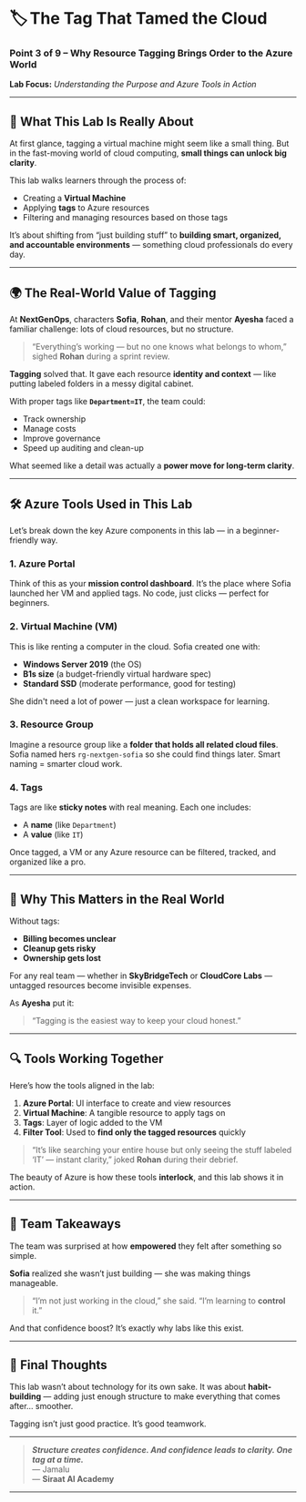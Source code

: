 # 🏷️ The Tag That Tamed the Cloud

### Point 3 of 9 – Why Resource Tagging Brings Order to the Azure World

**Lab Focus:** *Understanding the Purpose and Azure Tools in Action*

---

## 🎯 What This Lab Is Really About

At first glance, tagging a virtual machine might seem like a small thing. But in the fast-moving world of cloud computing, **small things can unlock big clarity**.

This lab walks learners through the process of:

* Creating a **Virtual Machine**
* Applying **tags** to Azure resources
* Filtering and managing resources based on those tags

It’s about shifting from “just building stuff” to **building smart, organized, and accountable environments** — something cloud professionals do every day.

---

## 🌍 The Real-World Value of Tagging

At **NextGenOps**, characters **Sofia**, **Rohan**, and their mentor **Ayesha** faced a familiar challenge: lots of cloud resources, but no structure.

> “Everything’s working — but no one knows what belongs to whom,” sighed **Rohan** during a sprint review.

**Tagging** solved that. It gave each resource **identity and context** — like putting labeled folders in a messy digital cabinet.

With proper tags like **`Department=IT`**, the team could:

* Track ownership
* Manage costs
* Improve governance
* Speed up auditing and clean-up

What seemed like a detail was actually a **power move for long-term clarity**.

---

## 🛠️ Azure Tools Used in This Lab

Let’s break down the key Azure components in this lab — in a beginner-friendly way.

### **1. Azure Portal**

Think of this as your **mission control dashboard**. It’s the place where Sofia launched her VM and applied tags. No code, just clicks — perfect for beginners.

### **2. Virtual Machine (VM)**

This is like renting a computer in the cloud. Sofia created one with:

* **Windows Server 2019** (the OS)
* **B1s size** (a budget-friendly virtual hardware spec)
* **Standard SSD** (moderate performance, good for testing)

She didn't need a lot of power — just a clean workspace for learning.

### **3. Resource Group**

Imagine a resource group like a **folder that holds all related cloud files**. Sofia named hers `rg-nextgen-sofia` so she could find things later. Smart naming = smarter cloud work.

### **4. Tags**

Tags are like **sticky notes** with real meaning. Each one includes:

* A **name** (like `Department`)
* A **value** (like `IT`)

Once tagged, a VM or any Azure resource can be filtered, tracked, and organized like a pro.

---

## 🧠 Why This Matters in the Real World

Without tags:

* **Billing becomes unclear**
* **Cleanup gets risky**
* **Ownership gets lost**

For any real team — whether in **SkyBridgeTech** or **CloudCore Labs** — untagged resources become invisible expenses.

As **Ayesha** put it:

> “Tagging is the easiest way to keep your cloud honest.”

---

## 🔍 Tools Working Together

Here’s how the tools aligned in the lab:

1. **Azure Portal**: UI interface to create and view resources
2. **Virtual Machine**: A tangible resource to apply tags on
3. **Tags**: Layer of logic added to the VM
4. **Filter Tool**: Used to **find only the tagged resources** quickly

> “It’s like searching your entire house but only seeing the stuff labeled ‘IT’ — instant clarity,” joked **Rohan** during their debrief.

The beauty of Azure is how these tools **interlock**, and this lab shows it in action.

---

## 📣 Team Takeaways

The team was surprised at how **empowered** they felt after something so simple.

**Sofia** realized she wasn’t just building — she was making things manageable.

> “I’m not just working in the cloud,” she said. “I’m learning to **control** it.”

And that confidence boost? It’s exactly why labs like this exist.

---

## 💬 Final Thoughts

This lab wasn’t about technology for its own sake. It was about **habit-building** — adding just enough structure to make everything that comes after… smoother.

Tagging isn’t just good practice. It’s good teamwork.

---

> _**Structure creates confidence. And confidence leads to clarity. One tag at a time.**_  
> — Jamalu  
> — **Siraat AI Academy**

---


